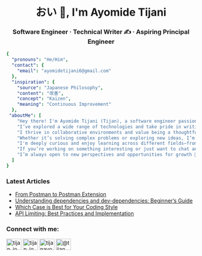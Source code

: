 <h1 align="center">おい 👋, I'm Ayomide Tijani</h1>
<h3 align="center">Software Engineer · Technical Writer ✍️ · Aspiring Principal Engineer</h3>

```yaml
{
  "pronouns": "He/Him",
  "contact": {
    "email": "ayomidetijani6@gmail.com"
  },
  "inspiration": {
    "source": "Japanese Philosophy",
    "content": "改善",
    "concept": "Kaizen",
    "meaning": "Continuous Improvement"
  },
 "aboutMe": [
    "Hey there! I'm Ayomide Tijani (Tijan), a software engineer passionate about building reliable, user-friendly systems.",
    "I’ve explored a wide range of technologies and take pride in writing clean, efficient, and maintainable code.",
    "I thrive in collaborative environments and value being a thoughtful team player with strong communication skills 💬.",
    "Whether it’s solving complex problems or exploring new ideas, I’m always excited to contribute to meaningful projects and push boundaries 🚀.",
    "I'm deeply curious and enjoy learning across different fields—from tech and design to philosophy and business.",
    "If you’re working on something interesting or just want to chat and share ideas, feel free to reach out.",
    "I’m always open to new perspectives and opportunities for growth 🌱."
  ]
}

```

### Latest Articles

<!-- BLOG-POST-LIST:START -->
- [From Postman to Postman Extension](https://dev.to/tijan_io/from-postman-to-postman-extension-2964)
- [Understanding dependencies and dev-dependencies: Beginner’s Guide](https://dev.to/tijan_io/understanding-dependencies-and-dev-dependencies-beginners-guide-248h)
- [Which Case is Best for Your Coding Style](https://dev.to/tijan_io/which-case-is-best-for-your-coding-style-135o)
- [API Limiting: Best Practices and Implementation](https://dev.to/tijan_io/api-limiting-best-practices-and-implementation-49c8)
<!-- BLOG-POST-LIST:END -->

<h3 align="left">Connect with me:</h3>
<p align="left">
<a href="https://dev.to/tijan_io" target="blank"><img align="center" src="https://raw.githubusercontent.com/rahuldkjain/github-profile-readme-generator/master/src/images/icons/Social/devto.svg" alt="tijan_io" height="30" width="40" /></a>
<a href="https://twitter.com/tijan_io" target="blank"><img align="center" src="https://raw.githubusercontent.com/rahuldkjain/github-profile-readme-generator/master/src/images/icons/Social/twitter.svg" alt="tijan_io" height="30" width="40" /></a>
<a href="https://linkedin.com/in/tijanayo" target="blank"><img align="center" src="https://raw.githubusercontent.com/rahuldkjain/github-profile-readme-generator/master/src/images/icons/Social/linked-in-alt.svg" alt="tijanayo" height="30" width="40" /></a>
<a href="https://hashnode.com/@tijan" target="blank"><img align="center" src="https://raw.githubusercontent.com/rahuldkjain/github-profile-readme-generator/master/src/images/icons/Social/hashnode.svg" alt="@tijan" height="30" width="40" /></a>
</p>
